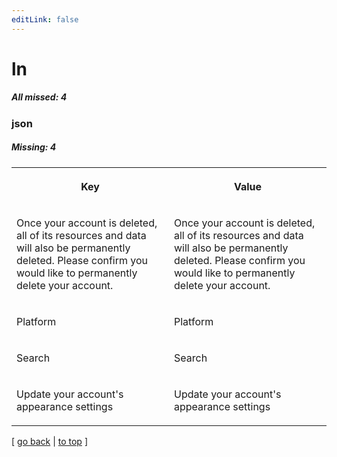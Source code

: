 ```yaml
---
editLink: false
---
```


# ln

##### All missed: 4


### json

##### Missing: 4

<table width="100%">
<tr><th width="50%">

Key

</th><th width="50%">

Value

</th></tr>
<tr><td width="50%">

Once your account is deleted, all of its resources and data will also be permanently deleted. Please confirm you would like to permanently delete your account.

</td><td width="50%">

Once your account is deleted, all of its resources and data will also be permanently deleted. Please confirm you would like to permanently delete your account.

</td></tr>
<tr><td width="50%">

Platform

</td><td width="50%">

Platform

</td></tr>
<tr><td width="50%">

Search

</td><td width="50%">

Search

</td></tr>
<tr><td width="50%">

Update your account's appearance settings

</td><td width="50%">

Update your account's appearance settings

</td></tr>
</table>

[ [go back](../status.md) | [to top](#) ]

